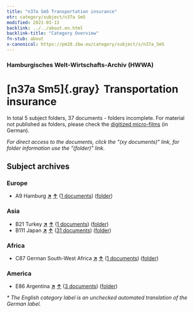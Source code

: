 ```yaml
---
title: "n37a Sm5 Transportation insurance"
etr: category/subject/n37a Sm5
modified: 2021-03-13
backlink: ../../about.en.html
backlink-title: "Category Overview"
fn-stub: about
x-canonical: https://pm20.zbw.eu/category/subject/s/n37a_Sm5
---
```


### Hamburgisches Welt-Wirtschafts-Archiv (HWWA)
# [n37a Sm5]{.gray}&#8201; Transportation insurance&#160; 





In total 5 subject folders, 37 documents - folders incomplete.
For material not published as folders, please check the [digitized micro-films](/film/h1_sh.de.html) (in German).

_For direct access to the documents, click the "(xy documents)" link, for folder information use the "(folder)" link._

## Subject archives



### Europe

- A9 Hamburg [**&nearr;**](../../../geo/i/140905/about.en.html "Hamburg (all folders)") [**&uarr;**](../../../geo/about.en.html#A9 "Country category system") (<a href="https://pm20.zbw.eu/dfgview/sh/140905,160744" title="about: Hamburg : Transportation insurance" target="_blank">1 documents</a>) ([folder](../../../../folder/sh/1409xx/140905/1607xx/160744/about.en.html))

### Asia

- B21 Turkey [**&nearr;**](../../../geo/i/141111/about.en.html "Turkey (all folders)") [**&uarr;**](../../../geo/about.en.html#B21 "Country category system") (<a href="https://pm20.zbw.eu/dfgview/sh/141111,160744" title="about: Turkey : Transportation insurance" target="_blank">1 documents</a>) ([folder](../../../../folder/sh/1411xx/141111/1607xx/160744/about.en.html))
- B111 Japan [**&nearr;**](../../../geo/i/141272/about.en.html "Japan (all folders)") [**&uarr;**](../../../geo/about.en.html#B111 "Country category system") (<a href="https://pm20.zbw.eu/dfgview/sh/141272,160744" title="about: Japan : Transportation insurance" target="_blank">31 documents</a>) ([folder](../../../../folder/sh/1412xx/141272/1607xx/160744/about.en.html))

### Africa

- C87 German South-West Africa [**&nearr;**](../../../geo/i/141450/about.en.html "German South-West Africa (all folders)") [**&uarr;**](../../../geo/about.en.html#C87 "Country category system") (<a href="https://pm20.zbw.eu/dfgview/sh/141450,160744" title="about: German South-West Africa : Transportation insurance" target="_blank">1 documents</a>) ([folder](../../../../folder/sh/1414xx/141450/1607xx/160744/about.en.html))

### America

- E86 Argentina [**&nearr;**](../../../geo/i/141692/about.en.html "Argentina (all folders)") [**&uarr;**](../../../geo/about.en.html#E86 "Country category system") (<a href="https://pm20.zbw.eu/dfgview/sh/141692,160744" title="about: Argentina : Transportation insurance" target="_blank">3 documents</a>) ([folder](../../../../folder/sh/1416xx/141692/1607xx/160744/about.en.html))


_* The English category label is an unchecked automated translation of the German label._

